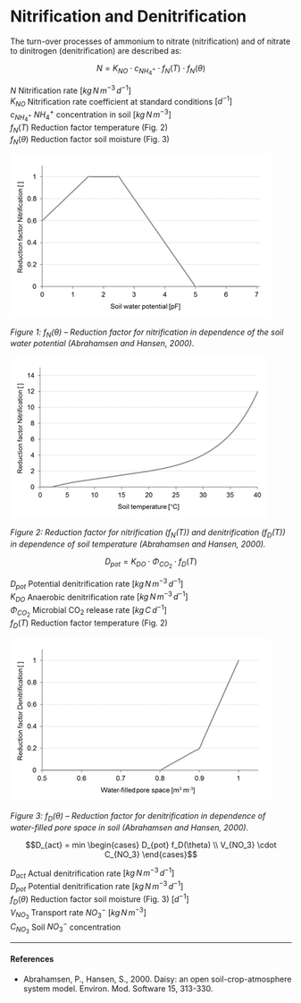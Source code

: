 # Nitrification and Denitrification

The turn-over processes of ammonium to nitrate (nitrification) and of nitrate to dinitrogen (denitrification) are described as:

$$N = K_{NO} \cdot c_{NH^+_4} \cdot f_N(T) \cdot f_N(\theta)$$

$N$	Nitrification rate	$[kg \, N \, m^{-3} \, d^{-1}]$<br>
$K_{NO}$ Nitrification rate coefficient at standard conditions $[d^{-1}]$<br>
$c_{NH_4^+}$ $NH_4^+$ concentration in soil	$[kg \, N \, m^{-3}]$<br>
$f_N(T)$ Reduction factor temperature (Fig. 2)<br>
$f_N(\theta)$ Reduction factor soil moisture (Fig. 3)	 

![](../../images/model_science/soil_processes/nitrification_fig1.png)

*Figure 1: $f_N(\theta)$ – Reduction factor for nitrification in dependence of the soil water potential (Abrahamsen and Hansen, 2000).*

![](../../images/model_science/soil_processes/nitrification_fig2.png)

*Figure 2: Reduction factor for nitrification ($f_N(T)$) and denitrification ($f_D(T)$) in dependence of soil temperature (Abrahamsen and Hansen, 2000).*

$$D_{pot} = K_{DO} \cdot \Phi_{CO_2} \cdot f_D(T)$$

$D_{pot}$ Potential denitrification rate $[kg \, N \, m^{-3} \, d^{-1}]$<br>
$K_{DO}$ Anaerobic denitrification rate	$[kg \, N \, m^{-3} \, d^{-1}]$<br>
$\Phi_{CO_2}$ Microbial CO<sub>2</sub> release rate	$[kg \, C \, d^{-1}]$<br>
$f_D(T)$ Reduction factor temperature (Fig. 2)<br>

![](../../images/model_science/soil_processes/nitrification_fig3.png)

*Figure 3: $f_D(\theta)$ – Reduction factor for denitrification in dependence of water-filled pore space in soil (Abrahamsen and Hansen, 2000).*

$$D_{act} = min \begin{cases} D_{pot} f_D(\theta) \\ V_{NO_3} \cdot C_{NO_3}  \end{cases}$$

$D_{act}$	Actual denitrification rate	$[kg \, N \, m^{-3} \, d^{-1}]$<br>
$D_{pot}$	Potential denitrification rate $[kg \, N \, m^{-3} \, d^{-1}]$<br>
$f_D(\theta)$ Reduction factor soil moisture (Fig. 3) $[d^{-1}]$<br>
$V_{NO_3}$ Transport rate $NO_3^-$ $[kg \, N \, m^{-3}]$<br>
$C_{NO_3}$ Soil $NO_3^-$ concentration <br>

___

#### References

* Abrahamsen, P., Hansen, S., 2000. Daisy: an open soil-crop-atmosphere system model. Environ. Mod. Software 15, 313-330.